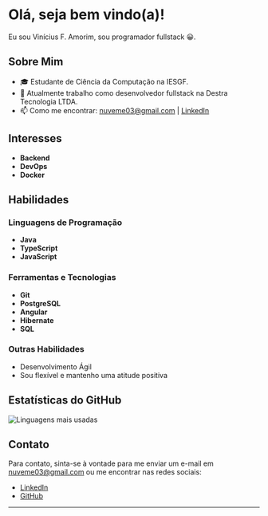 # Olá, seja bem vindo(a)!

Eu sou Vinícius F. Amorim, sou programador fullstack 😀. 

## Sobre Mim

- 🎓 Estudante de Ciência da Computação na IESGF.
- 💼 Atualmente trabalho como desenvolvedor fullstack na Destra Tecnologia LTDA.
- 📫 Como me encontrar: nuveme03@gmail.com | [LinkedIn](https://www.linkedin.com/in/vinicius-fabio-amorim-702571194/)

## Interesses

- **Backend**
- **DevOps**
- **Docker**

## Habilidades

### Linguagens de Programação
- **Java**
- **TypeScript**
- **JavaScript**

### Ferramentas e Tecnologias
- **Git**
- **PostgreSQL**
- **Angular**
- **Hibernate**
- **SQL**

### Outras Habilidades
- Desenvolvimento Ágil
- Sou flexível e mantenho uma atitude positiva

## Estatísticas do GitHub

![Linguagens mais usadas](https://github-readme-stats.vercel.app/api/top-langs/?username=Nuveme01&layout=compact&theme=radical)

## Contato

Para contato, sinta-se à vontade para me enviar um e-mail em nuveme03@gmail.com ou me encontrar nas redes sociais:

- [LinkedIn](https://www.linkedin.com/in/vinicius-fabio-amorim-702571194/)
- [GitHub](https://github.com/Nuveme01)

---